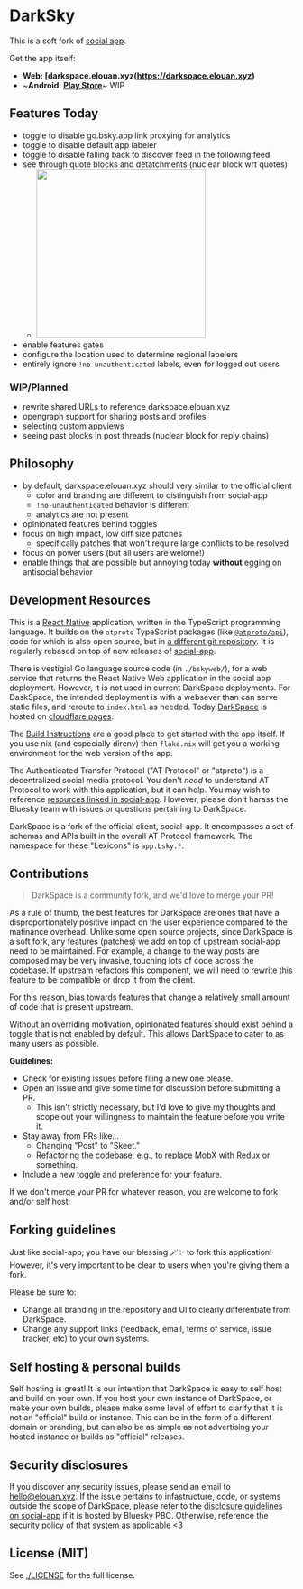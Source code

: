 # DarkSky

This is a soft fork of [social app](https://github.com/bluesky-social/social-app).

Get the app itself:

- **Web: [darkspace.elouan.xyz(https://darkspace.elouan.xyz)**
- ~**Android: [Play Store]()**~ WIP

## Features Today

- toggle to disable go.bsky.app link proxying for analytics
- toggle to disable default app labeler
- toggle to disable falling back to discover feed in the following feed
- see through quote blocks and detatchments (nuclear block wrt quotes)
  - <img src="https://github.com/user-attachments/assets/e5084afd-b17e-43a7-9622-f6d7f19f53ca" width="300px" />
- enable features gates
- configure the location used to determine regional labelers
- entirely ignore `!no-unauthenticated` labels, even for logged out users

### WIP/Planned

- rewrite shared URLs to reference darkspace.elouan.xyz
- opengraph support for sharing posts and profiles
- selecting custom appviews
- seeing past blocks in post threads (nuclear block for reply chains)

## Philosophy

- by default, darkspace.elouan.xyz should very similar to the official client
  - color and branding are different to distinguish from social-app
  - `!no-unauthenticated` behavior is different
  - analytics are not present
- opinionated features behind toggles
- focus on high impact, low diff size patches
  - specifically patches that won't require large conflicts to be resolved
- focus on power users (but all users are welome!)
- enable things that are possible but annoying today **without** egging on antisocial behavior

## Development Resources

This is a [React Native](https://reactnative.dev/) application, written in the TypeScript programming language. It builds on the `atproto` TypeScript packages (like [`@atproto/api`](https://www.npmjs.com/package/@atproto/api)), code for which is also open source, but in [a different git repository](https://github.com/bluesky-social/atproto). It is regularly rebased
on top of new releases of [social-app](https://github.com/bluesky-social/social-app).

There is vestigial Go language source code (in `./bskyweb/`), for a web service that returns the React Native Web application in the social app deployment. However, it is not used in current
DarkSpace deployments.
For DaskSpace, the intended deployment is with a websever than can serve static files, and reroute to `index.html` as needed. Today [DarkSpace](https://darkspace.elouan.xyz) is hosted on [cloudflare pages](https://pages.cloudflare.com/).

The [Build Instructions](./docs/build.md) are a good place to get started with the app itself. If you use nix (and especially direnv) then `flake.nix` will get you a working environment for
the web version of the app.

The Authenticated Transfer Protocol ("AT Protocol" or "atproto") is a decentralized social media protocol. You don't *need* to understand AT Protocol to work with this application, but it can help.
You may wish to reference [resources linked in social-app](https://github.com/bluesky-social/social-app#development-resources). However, please don't harass the Bluesky team with issues or questions
pertaining to DarkSpace.

DarkSpace is a fork of the official client, social-app. It encompasses a set of schemas and APIs built in the overall AT Protocol framework. The namespace for these "Lexicons" is `app.bsky.*`.

## Contributions

> DarkSpace is a community fork, and we'd love to merge your PR!

As a rule of thumb, the best features for DarkSpace are ones that have a disproportionately positive impact on the user experience compared to the matinance overhead.
Unlike some open source projects, since DarkSpace is a soft fork, any features (patches) we add on top of upstream social-app need to be maintained. For example,
a change to the way posts are composed may be very invasive, touching lots of code across the codebase. If upstream refactors this component, we will need to rewrite this
feature to be compatible or drop it from the client.

For this reason, bias towards features that change a relatively small amount of code that is present upstream.

Without an overriding motivation, opinionated features should exist behind a toggle that is not enabled by default. This allows DarkSpace to cater to as many users as possible.

**Guidelines:**

- Check for existing issues before filing a new one please.
- Open an issue and give some time for discussion before submitting a PR.
  - This isn't strictly necessary, but I'd love to give my thoughts and scope out your willingness to maintain the feature before you write it.
- Stay away from PRs like...
  - Changing "Post" to "Skeet."
  - Refactoring the codebase, e.g., to replace MobX with Redux or something.
- Include a new toggle and preference for your feature.

If we don't merge your PR for whatever reason, you are welcome to fork and/or self host:

## Forking guidelines

Just like social-app, you have our blessing 🪄✨ to fork this application! However, it's very important to be clear to users when you're giving them a fork.

Please be sure to:

- Change all branding in the repository and UI to clearly differentiate from DarkSpace.
- Change any support links (feedback, email, terms of service, issue tracker, etc) to your own systems.

## Self hosting & personal builds

Self hosting is great! It is our intention that DarkSpace is easy to self host and build on your own. If you host your own instance of DarkSpace, or make your own builds, please
make some level of effort to clarify that it is not an "official" build or instance. This can be in the form of a different domain or branding, but can also be as simple as not
advertising your hosted instance or builds as "official" releases. 

## Security disclosures

If you discover any security issues, please send an email to hello@elouan.xyz.
If the issue pertains to infastructure, code, or systems outside the scope of DarkSpace, please refer to the
[disclosure guidelines on social-app](https://github.com/bluesky-social/social-app#security-disclosures) if it is hosted by Bluesky PBC. Otherwise, reference the
security policy of that system as applicable <3

## License (MIT)

See [./LICENSE](./LICENSE) for the full license.
